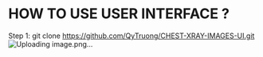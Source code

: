 # HOW TO USE USER INTERFACE ?
Step 1: git clone https://github.com/QyTruong/CHEST-XRAY-IMAGES-UI.git
![Uploading image.png…]()

